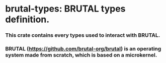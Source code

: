 # brutal-types: BRUTAL types definition.

### This crate contains every types used to interact with BRUTAL.

### BRUTAL (<https://github.com/brutal-org/brutal>) is an operating system made from scratch, which is based on a microkernel.

